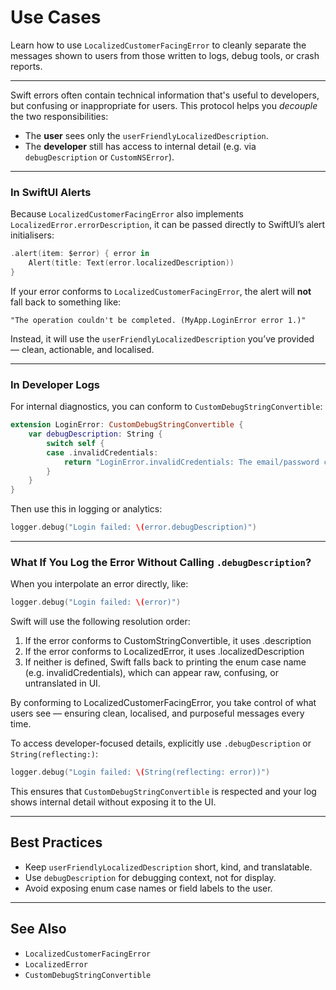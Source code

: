 # Use Cases

Learn how to use `LocalizedCustomerFacingError` to cleanly separate the messages shown to users from those written to logs, debug tools, or crash reports.

---

Swift errors often contain technical information that's useful to developers, but confusing or inappropriate for users. This protocol helps you *decouple* the two responsibilities:

- The **user** sees only the `userFriendlyLocalizedDescription`.
- The **developer** still has access to internal detail (e.g. via `debugDescription` or `CustomNSError`).

---

### In SwiftUI Alerts

Because `LocalizedCustomerFacingError` also implements `LocalizedError.errorDescription`, it can be passed directly to SwiftUI’s alert initialisers:

```swift
.alert(item: $error) { error in
    Alert(title: Text(error.localizedDescription))
}
```

If your error conforms to `LocalizedCustomerFacingError`, the alert will **not** fall back to something like:

```
"The operation couldn't be completed. (MyApp.LoginError error 1.)"
```

Instead, it will use the `userFriendlyLocalizedDescription` you’ve provided — clean, actionable, and localised.

---

### In Developer Logs

For internal diagnostics, you can conform to `CustomDebugStringConvertible`:

```swift
extension LoginError: CustomDebugStringConvertible {
    var debugDescription: String {
        switch self {
        case .invalidCredentials:
            return "LoginError.invalidCredentials: The email/password combination was rejected by the server."
        }
    }
}
```

Then use this in logging or analytics:

```swift
logger.debug("Login failed: \(error.debugDescription)")
```

---

### What If You Log the Error Without Calling `.debugDescription`?

When you interpolate an error directly, like:

```swift
logger.debug("Login failed: \(error)")
```

Swift will use the following resolution order:
1. If the error conforms to CustomStringConvertible, it uses .description
2. If the error conforms to LocalizedError, it uses .localizedDescription
3. If neither is defined, Swift falls back to printing the enum case name (e.g. invalidCredentials), which can appear raw, confusing, or untranslated in UI.

By conforming to LocalizedCustomerFacingError, you take control of what users see — ensuring clean, localised, and purposeful messages every time.

To access developer-focused details, explicitly use `.debugDescription` or `String(reflecting:)`:

```swift
logger.debug("Login failed: \(String(reflecting: error))")
```

This ensures that `CustomDebugStringConvertible` is respected and your log shows internal detail without exposing it to the UI.

---

## Best Practices

- Keep `userFriendlyLocalizedDescription` short, kind, and translatable.
- Use `debugDescription` for debugging context, not for display.
- Avoid exposing enum case names or field labels to the user.

---

## See Also

- ``LocalizedCustomerFacingError``
- ``LocalizedError``
- ``CustomDebugStringConvertible``
